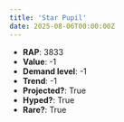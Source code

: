 ```yaml
---
title: 'Star Pupil'
date: 2025-08-06T00:00:00Z
---
```

- **RAP**: 3833
- **Value**: -1
- **Demand level**: -1
- **Trend**: -1
- **Projected?**: True
- **Hyped?**: True
- **Rare?**: True
